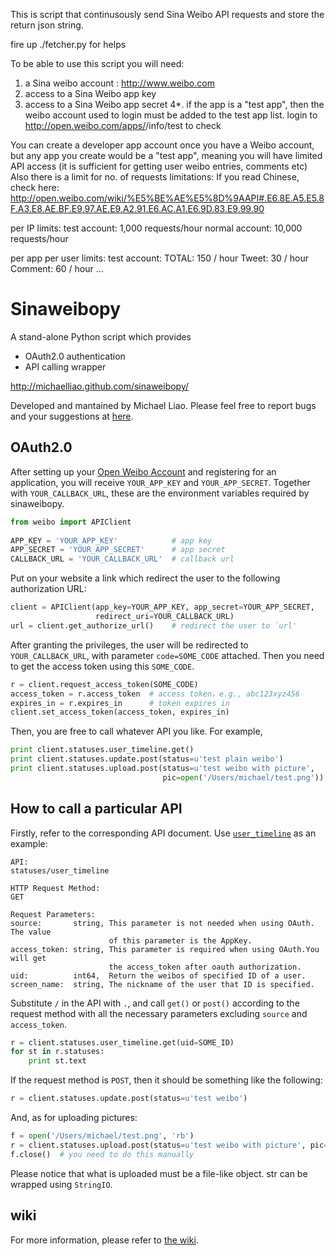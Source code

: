 This is script that continusously send Sina Weibo API requests and store the return
json string.

fire up ./fetcher.py for helps

To be able to use this script you will need:
1. a Sina weibo account  : http://www.weibo.com
2. access to a Sina Weibo app key
3. access to a Sina Weibo app secret
4*. if the app is a "test app", then the weibo account used to login must be added to the test app list.
  login to http://open.weibo.com/apps/<appid>/info/test to check


You can create a developer app account once you have a Weibo account,
but any app you create would be a "test app", meaning you will have limited
API access (it is sufficient for getting user weibo entries, comments etc)
Also there is a limit for no. of requests limitations:
If you read Chinese, check here: http://open.weibo.com/wiki/%E5%BE%AE%E5%8D%9AAPI#.E6.8E.A5.E5.8F.A3.E8.AE.BF.E9.97.AE.E9.A2.91.E6.AC.A1.E6.9D.83.E9.99.90

per IP limits:
test account: 1,000 requests/hour
normal account: 10,000 requests/hour

per app per user limits:
  test account: 
    TOTAL:   150 / hour
    Tweet:   30 / hour
    Comment: 60 / hour
    ...


# Sinaweibopy 

A stand-alone Python script which provides
* OAuth2.0 authentication
* API calling wrapper
 
http://michaelliao.github.com/sinaweibopy/

Developed and mantained by Michael Liao. Please feel free to report bugs and
your suggestions at [here](https://github.com/michaelliao/sinaweibopy).

## OAuth2.0

After setting up your [Open Weibo Account](http://open.weibo.com) and
registering for an application, you will receive `YOUR_APP_KEY` and
`YOUR_APP_SECRET`. Together with `YOUR_CALLBACK_URL`, these are the environment
variables required by sinaweibopy.

```python
from weibo import APIClient
    
APP_KEY = 'YOUR_APP_KEY'            # app key
APP_SECRET = 'YOUR_APP_SECRET'      # app secret
CALLBACK_URL = 'YOUR_CALLBACK_URL'  # callback url
```
Put on your website a link which redirect the user to the following
authorization URL:

```python
client = APIClient(app_key=YOUR_APP_KEY, app_secret=YOUR_APP_SECRET,
                   redirect_uri=YOUR_CALLBACK_URL)
url = client.get_authorize_url()    # redirect the user to `url'
```

After granting the privileges, the user will be redirected to
`YOUR_CALLBACK_URL`, with parameter `code=SOME_CODE` attached. Then you need to
get the access token using this `SOME_CODE`.

```python
r = client.request_access_token(SOME_CODE)
access_token = r.access_token  # access token，e.g., abc123xyz456
expires_in = r.expires_in      # token expires in
client.set_access_token(access_token, expires_in)
```

Then, you are free to call whatever API you like. For example,

```python
print client.statuses.user_timeline.get()
print client.statuses.update.post(status=u'test plain weibo')
print client.statuses.upload.post(status=u'test weibo with picture',
                                  pic=open('/Users/michael/test.png'))
```

## How to call a particular API

Firstly, refer to the corresponding API document. Use
[`user_timeline`](http://open.weibo.com/wiki/2/statuses/user_timeline/en) as an
example:

```
API:
statuses/user_timeline

HTTP Request Method:
GET

Request Parameters:
source:       string, This parameter is not needed when using OAuth. The value
                      of this parameter is the AppKey.
access_token: string, This parameter is required when using OAuth.You will get
                      the access_token after oauth authorization. 
uid:          int64,  Return the weibos of specified ID of a user. 
screen_name:  string, The nickname of the user that ID is specified. 
```

Substitute `/` in the API with `.`, and call `get()` or `post()` according to
the request method with all the necessary parameters excluding `source` and
`access_token`.

```python
r = client.statuses.user_timeline.get(uid=SOME_ID)
for st in r.statuses:
    print st.text
```

If the request method is `POST`, then it should be something like the following:

```python
r = client.statuses.update.post(status=u'test weibo')
```

And, as for uploading pictures:

```python
f = open('/Users/michael/test.png', 'rb')
r = client.statuses.upload.post(status=u'test weibo with picture', pic=f)
f.close()  # you need to do this manually
```

Please notice that what is uploaded must be a file-like object. str can be
wrapped using `StringIO`.

## wiki

For more information, please refer to
[the wiki](https://github.com/michaelliao/sinaweibopy/wiki/OAuth2-HOWTO).

